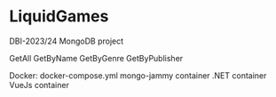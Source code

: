 # LiquidGames
DBI-2023/24 MongoDB project

GetAll
GetByName
GetByGenre
GetByPublisher

Docker:
docker-compose.yml
mongo-jammy container
.NET container
VueJs container